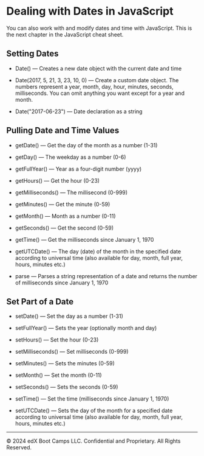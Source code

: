 # Dealing with Dates in JavaScript
You can also work with and modify dates and time with JavaScript. This is the next chapter in the JavaScript cheat sheet.

## Setting Dates
* Date() — Creates a new date object with the current date and time

* Date(2017, 5, 21, 3, 23, 10, 0) — Create a custom date object. The numbers represent a year, month, day, hour, minutes, seconds, milliseconds. You can omit anything you want except for a year and month.

* Date("2017-06-23") — Date declaration as a string

## Pulling Date and Time Values
* getDate() — Get the day of the month as a number (1-31)

* getDay() —  The weekday as a number (0-6)

* getFullYear() — Year as a four-digit number (yyyy)

* getHours() — Get the hour (0-23)

* getMilliseconds() — The millisecond (0-999)

* getMinutes() — Get the minute (0-59)

* getMonth() —  Month as a number (0-11)

* getSeconds() — Get the second (0-59)

* getTime() — Get the milliseconds since January 1, 1970

* getUTCDate() — The day (date) of the month in the specified date according to universal time (also available for day, month, full year, hours, minutes etc.)

* parse — Parses a string representation of a date and returns the number of milliseconds since January 1, 1970

## Set Part of a Date
* setDate() — Set the day as a number (1-31)

* setFullYear() — Sets the year (optionally month and day)

* setHours() — Set the hour (0-23)

* setMilliseconds() — Set milliseconds (0-999)

* setMinutes() — Sets the minutes (0-59)

* setMonth() — Set the month (0-11)

* setSeconds() — Sets the seconds (0-59)

* setTime() — Set the time (milliseconds since January 1, 1970)

* setUTCDate() — Sets the day of the month for a specified date according to universal time (also available for day, month, full year, hours, minutes etc.)

---
© 2024 edX Boot Camps LLC. Confidential and Proprietary. All Rights Reserved.